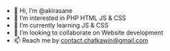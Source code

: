 - 👋 Hi, I’m @akirasane
- 👀 I’m interested in PHP HTML JS & CSS
- 🌱 I’m currently learning JS & CSS
- 💞️ I’m looking to collaborate on Website development
- 📫 Reach me by contact.chatkawin@gmail.com

<!---
satooltama/satooltama is a ✨ special ✨ repository because its `README.md` (this file) appears on your GitHub profile.
You can click the Preview link to take a look at your changes.
--->
